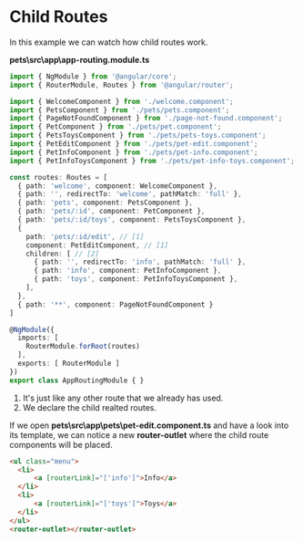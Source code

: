 # Child Routes

In this example we can watch how child routes work.

__pets\src\app\app-routing.module.ts__

```ts
import { NgModule } from '@angular/core';
import { RouterModule, Routes } from '@angular/router';

import { WelcomeComponent } from './welcome.component';
import { PetsComponent } from './pets/pets.component';
import { PageNotFoundComponent } from './page-not-found.component';
import { PetComponent } from './pets/pet.component';
import { PetsToysComponent } from './pets/pets-toys.component';
import { PetEditComponent } from './pets/pet-edit.component';
import { PetInfoComponent } from './pets/pet-info.component';
import { PetInfoToysComponent } from './pets/pet-info-toys.component';

const routes: Routes = [
  { path: 'welcome', component: WelcomeComponent },
  { path: '', redirectTo: 'welcome', pathMatch: 'full' },
  { path: 'pets', component: PetsComponent },
  { path: 'pets/:id', component: PetComponent },
  { path: 'pets/:id/toys', component: PetsToysComponent },
  {
    path: 'pets/:id/edit', // [1]
    component: PetEditComponent, // [1]
    children: [ // [2]
      { path: '', redirectTo: 'info', pathMatch: 'full' },
      { path: 'info', component: PetInfoComponent },
      { path: 'toys', component: PetInfoToysComponent },
    ],
  },
  { path: '**', component: PageNotFoundComponent }
]

@NgModule({
  imports: [
    RouterModule.forRoot(routes)
  ],
  exports: [ RouterModule ]
})
export class AppRoutingModule { }

```
 
1. It's just like any other route that we already has used.
2. We declare the child realted routes.

If we open __pets\src\app\pets\pet-edit.component.ts__ and have a look into its template, we can notice a new __router-outlet__ where the child route components will be placed.

```html
<ul class="menu">
  <li>
      <a [routerLink]="['info']">Info</a>
  </li>
  <li>
      <a [routerLink]="['toys']">Toys</a>
  </li>
</ul>
<router-outlet></router-outlet>
```
